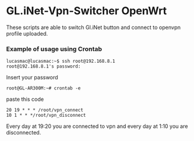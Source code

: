 # GL.iNet-Vpn-Switcher OpenWrt

These scripts are able to switch Gl.iNet button and connect to openvpn profile uploaded.


### Example of usage using Crontab

```console
lucasmac@lucasmac:~$ ssh root@192.168.8.1
root@192.168.8.1's password:
```
Insert your password

```console
root@GL-AR300M:~# crontab -e
```
paste this code

```
20 19 * * * /root/vpn_connect
10 1 * * */root/vpn_disconnect
```

Every day at 19:20 you are connected to vpn and every day at 1:10 you are disconnected.
